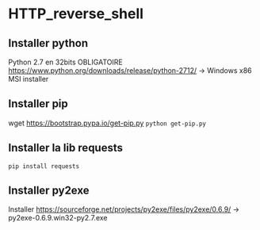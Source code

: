# HTTP_reverse_shell

## Installer python
Python 2.7 en 32bits OBLIGATOIRE
https://www.python.org/downloads/release/python-2712/ -> Windows x86 MSI installer


## Installer pip
wget https://bootstrap.pypa.io/get-pip.py
`python get-pip.py`

## Installer la lib requests
`pip install requests`

## Installer py2exe
Installer https://sourceforge.net/projects/py2exe/files/py2exe/0.6.9/ -> py2exe-0.6.9.win32-py2.7.exe


